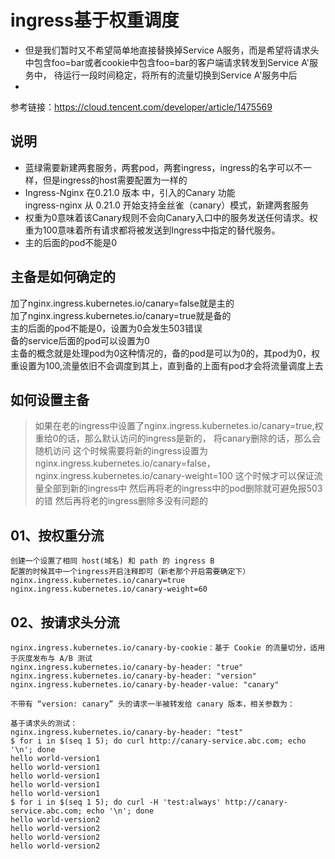 
# ingress基于权重调度
+ 但是我们暂时又不希望简单地直接替换掉Service A服务，而是希望将请求头中包含foo=bar或者cookie中包含foo=bar的客户端请求转发到Service A'服务中，
待运行一段时间稳定，将所有的流量切换到Service A'服务中后
+ 

参考链接：https://cloud.tencent.com/developer/article/1475569

## 说明
+ 蓝绿需要新建两套服务，两套pod，两套ingress，ingress的名字可以不一样，但是ingress的host需要配置为一样的
+ Ingress-Nginx 在0.21.0 版本 中，引入的Canary 功能  
ingress-nginx 从 0.21.0 开始支持金丝雀（canary）模式，新建两套服务
+ 权重为0意味着该Canary规则不会向Canary入口中的服务发送任何请求。权重为100意味着所有请求都将被发送到Ingress中指定的替代服务。
+ 主的后面的pod不能是0


## 主备是如何确定的
加了nginx.ingress.kubernetes.io/canary=false就是主的  
加了nginx.ingress.kubernetes.io/canary=true就是备的  
主的后面的pod不能是0，设置为0会发生503错误  
备的service后面的pod可以设置为0   
主备的概念就是处理pod为0这种情况的，备的pod是可以为0的，其pod为0，权重设置为100,流量依旧不会调度到其上，直到备的上面有pod才会将流量调度上去

## 如何设置主备
> 如果在老的ingress中设置了nginx.ingress.kubernetes.io/canary=true,权重给0的话，那么默认访问的ingress是新的，
将canary删除的话，那么会随机访问
这个时候需要将新的ingress设置为nginx.ingress.kubernetes.io/canary=false，nginx.ingress.kubernetes.io/canary-weight=100 这个时候才可以保证流量全部到新的ingress中
然后再将老的ingress中的pod删除就可避免报503的错
然后再将老的ingress删除多没有问题的



## 01、按权重分流
```
创建一个设置了相同 host(域名) 和 path 的 ingress B
配置的时候其中一个ingress开启注释即可（新老那个开启需要确定下）
nginx.ingress.kubernetes.io/canary=true
nginx.ingress.kubernetes.io/canary-weight=60

```

## 02、按请求头分流
```
nginx.ingress.kubernetes.io/canary-by-cookie：基于 Cookie 的流量切分，适用于灰度发布与 A/B 测试
nginx.ingress.kubernetes.io/canary-by-header: "true"
nginx.ingress.kubernetes.io/canary-by-header: "version"
nginx.ingress.kubernetes.io/canary-by-header-value: "canary"

不带有 “version: canary” 头的请求一半被转发给 canary 版本，相关参数为：

基于请求头的测试：
nginx.ingress.kubernetes.io/canary-by-header: "test"
$ for i in $(seq 1 5); do curl http://canary-service.abc.com; echo '\n'; done
hello world-version1
hello world-version1
hello world-version1
hello world-version1
hello world-version1
$ for i in $(seq 1 5); do curl -H 'test:always' http://canary-service.abc.com; echo '\n'; done
hello world-version2
hello world-version2
hello world-version2
hello world-version2

```
